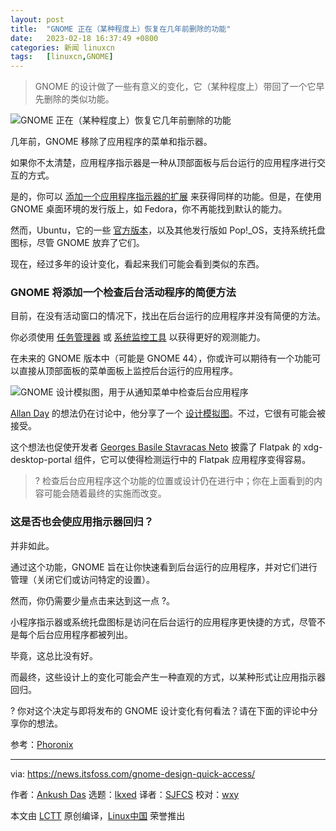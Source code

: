 ```yaml
---
layout: post
title:	"GNOME 正在（某种程度上）恢复在几年前删除的功能"
date:	2023-02-18 16:37:49 +0800 
categories:	新闻 linuxcn 
tags:	[linuxcn,GNOME]
---
```




> 
> GNOME 的设计做了一些有意义的变化，它（某种程度上）带回了一个它早先删除的类似功能。
> 
> 
> 


![GNOME 正在（某种程度上）恢复它几年前删除的功能](/Asserts/Images//attachment/album/202302/18/163750fa1wwvrqqrg2j4q4.png)


几年前，GNOME 移除了应用程序的菜单和指示器。


如果你不太清楚，应用程序指示器是一种从顶部面板与后台运行的应用程序进行交互的方式。


是的，你可以 [添加一个应用程序指示器的扩展](https://itsfoss.com/enable-applet-indicator-gnome/) 来获得同样的功能。但是，在使用 GNOME 桌面环境的发行版上，如 Fedora，你不再能找到默认的能力。


然而，Ubuntu，它的一些 [官方版本](https://itsfoss.com/which-ubuntu-install/)，以及其他发行版如 Pop!\_OS，支持系统托盘图标，尽管 GNOME 放弃了它们。


现在，经过多年的设计变化，看起来我们可能会看到类似的东西。


### GNOME 将添加一个检查后台活动程序的简便方法


目前，在没有活动窗口的情况下，找出在后台运行的应用程序并没有简便的方法。


你必须使用 [任务管理器](https://itsfoss.com/task-manager-linux/) 或 [系统监控工具](https://itsfoss.com/linux-system-monitoring-tools/) 以获得更好的观测能力。


在未来的 GNOME 版本中（可能是 GNOME 44），你或许可以期待有一个功能可以直接从顶部面板的菜单面板上监控后台运行的应用程序。


![GNOME 设计模拟图，用于从通知菜单中检查后台应用程序](/Asserts/Images//attachment/album/202302/18/163750t9mmlee4j4555ofy.png)


[Allan Day](https://gitlab.gnome.org/aday) 的想法仍在讨论中，他分享了一个 [设计模拟图](https://gitlab.gnome.org/Teams/Design/os-mockups/-/issues/191)。不过，它很有可能会被接受。


这个想法也促使开发者 [Georges Basile Stavracas Neto](https://github.com/GeorgesStavracas) 披露了 Flatpak 的 xdg-desktop-portal 组件，它可以使得检测运行中的 Flatpak 应用程序变得容易。



> 
> ? 检查后台应用程序这个功能的位置或设计仍在进行中；你在上面看到的内容可能会随着最终的实施而改变。
> 
> 
> 


### 这是否也会使应用指示器回归？


并非如此。


通过这个功能，GNOME 旨在让你快速看到后台运行的应用程序，并对它们进行管理（关闭它们或访问特定的设置）。


然而，你仍需要少量点击来达到这一点 ?️。


小程序指示器或系统托盘图标是访问在后台运行的应用程序更快捷的方式，尽管不是每个后台应用程序都被列出。


毕竟，这总比没有好。


而最终，这些设计上的变化可能会产生一种直观的方式，以某种形式让应用指示器回归。


? 你对这个决定与即将发布的 GNOME 设计变化有何看法？请在下面的评论中分享你的想法。


参考：[Phoronix](https://www.phoronix.com/news/GNOME-Monitor-Background-Apps)




---


via: <https://news.itsfoss.com/gnome-design-quick-access/>


作者：[Ankush Das](https://news.itsfoss.com/author/ankush/) 选题：[lkxed](https://github.com/lkxed/) 译者：[SJFCS](https://github.com/SJFCS) 校对：[wxy](https://github.com/wxy)


本文由 [LCTT](https://github.com/LCTT/TranslateProject) 原创编译，[Linux中国](https://linux.cn/) 荣誉推出
